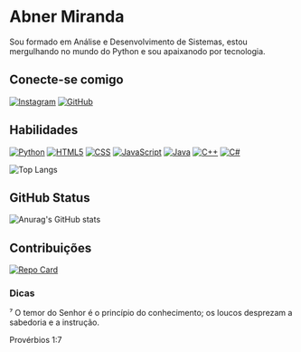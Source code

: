 # Abner Miranda

Sou formado em Análise e Desenvolvimento de Sistemas, estou mergulhando no mundo do Python e sou apaixanodo por tecnologia.

## Conecte-se comigo
[![Instagram](https://img.shields.io/badge/Instagram-000?style=for-the-badge&logo=instagram&logoColor=8e0b0c)](https://www.instagram.com/abnercarvalhomiranda?igsh=YjBwNXAxNjF2Z2po)
[![GitHub](https://img.shields.io/badge/GitHub-000?style=for-the-badge&logo=GitHub&logoColor=8e0b0c)](https://github.com/mirandaabner)

## Habilidades
[![Python](https://img.shields.io/badge/Python-000?style=for-the-badge&logo=python&logoColor=0000)](https://github.com/mirandaabner)
[![HTML5](https://img.shields.io/badge/HTML5-000?style=for-the-badge&logo=html5&logoColor=0000)](https://github.com/mirandaabner)
[![CSS](https://img.shields.io/badge/CSS3-000?style=for-the-badge&logo=css3&logoColor=08A7E0)](https://github.com/mirandaabner)
[![JavaScript](https://img.shields.io/badge/JavaScript-000?style=for-the-badge&logo=javascript&logoColor=0000)](https://github.com/mirandaabner)
[![Java](https://img.shields.io/badge/Java-000?style=for-the-badge&logo=openjdk&logoColor=fff)](https://github.com/mirandaabner)
[![C++](https://img.shields.io/badge/C++-000?style=for-the-badge&logo=cplusplus&logoColor=08A7E0)](https://github.com/mirandaabner)
[![C#](https://img.shields.io/badge/C%23-000?style=for-the-badge&logo=csharp&logoColor=2b05A0)](https://github.com/mirandaabner)

![Top Langs](https://github-readme-stats-git-masterrstaa-rickstaa.vercel.app/api/top-langs/?username=mirandaabner&bg_color=000&border_color=8e0b0c&title_color=8e0b0c&text_color=EEE&hide_title=true)

## GitHub Status
![Anurag's GitHub stats](https://github-readme-stats.vercel.app/api?username=mirandaabner&theme=synthwave&bg_color=000&show_icons=true&text_color=EEE&icon_color=8e0b0c&title_color=8e0b0c&hide_title=true&border_color=8e0b0c)

## Contribuições
[![Repo Card](https://github-readme-stats.vercel.app/api/pin/?username=mirandaabner&repo=dio-lab-open-source&bg_color=000&border_color=30A3DC&show_icons=true&icon_color=30A3DC&title_color=E94D5F&text_color=FFF)](https://github.com/mirandaabner/dio-lab-open-source)

### Dicas
⁷ O temor do Senhor é o princípio do conhecimento; os loucos desprezam a sabedoria e a instrução. 

Provérbios 1:7